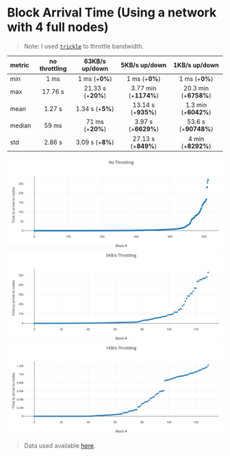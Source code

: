 # Block Arrival Time (Using a network with 4 full nodes)

> Note: I used [`trickle`](https://linux.die.net/man/1/trickle) to throttle bandwidth.

| metric | no throttling |   63KB/s up/down   |     5KB/s up/down     |     1KB/s up/down     |
| :----- | :-----------: | :----------------: | :-------------------: | :-------------------: |
| min    |     1 ms      |   1 ms (+**0%**)   |    1 ms (+**0%**)     |    1 ms (+**0%**)     |
| max    |    17.76 s    | 21.33 s (+**20%**) | 3.77 min (+**1174%**) | 20.3 min (+**6758%**) |
| mean   |    1.27 s     |  1.34 s (+**5%**)  |  13.14 s (+**935%**)  | 1.3 min (+**6042%**)  |
| median |     59 ms     |  71 ms (+**20%**)  |  3.97 s (+**6629%**)  | 53.6 s (+**90748%**)  |
| std    |    2.86 s     |  3.09 s (+**8%**)  |  27.13 s (+**849%**)  |  4 min (+**8292%**)   |

![no throttling](./no_throttle.png)
![5KBs throttle](./5KBs_throttle.png)
![1KBs throttle](./1KBs_throttle.png)

> Data used available [here](./block-dbs.zip).
